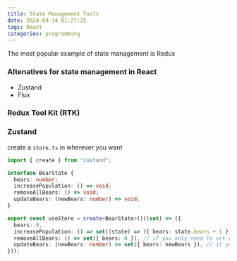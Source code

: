 ```yaml
---
title: State Management Tools
date: 2024-09-14 01:27:25
tags: React
categories: programming
---
```


The most popular example of state management is Redux

### Altenatives for state management in React

- Zustand
- Flux

### Redux Tool Kit (RTK)

### Zustand

create a `store.ts` in wherever you want

```Typescript
import { create } from "zustand";

interface BearState {
  bears: number;
  increasePopulation: () => void;
  removeAllBears: () => void;
  updateBears: (newBears: number) => void;
}

export const useStore = create<BearState>()((set) => ({
  bears: 0,
  increasePopulation: () => set((state) => ({ bears: state.bears + 1 })), // if you need to access the state
  removeAllBears: () => set({ bears: 0 }), // if you only need to set value
  updateBears: (newBears: number) => set({ bears: newBears }), // if you have input
}));
```
